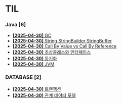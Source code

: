 # TIL
 
### Java [6]
- [**[2025-04-30]**  GC](https://github.com/A-lass/TIL/blob/main/Java/GC.md)
- [**[2025-04-30]**  String StringBuilder StringBuffer](https://github.com/A-lass/TIL/blob/main/Java/String_StringBuilder_StringBuffer.md)
- [**[2025-04-30]**  Call By Value vs Call By Reference](https://github.com/A-lass/TIL/blob/main/Java/Call_By_Value_vs_Call_By_Reference.md)
- [**[2025-04-30]**  추상클래스와 인터페이스](https://github.com/A-lass/TIL/blob/main/Java/추상클래스와_인터페이스.md)
- [**[2025-04-30]**  동기화](https://github.com/A-lass/TIL/blob/main/Java/동기화.md)
- [**[2025-04-30]**  JVM](https://github.com/A-lass/TIL/blob/main/Java/JVM.md)
### DATABASE [2]
- [**[2025-04-30]**  트랜잭션](https://github.com/A-lass/TIL/blob/main/DATABASE/트랜잭션.md)
- [**[2025-04-30]**  관계 데이터 모델](https://github.com/A-lass/TIL/blob/main/DATABASE/관계_데이터_모델.md)
